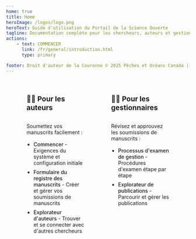 ```yaml
---
home: true
title: Home
heroImage: /logos/logo.png
heroText: Guide d'utilisation du Portail de la Science Ouverte
tagline: Documentation complète pour les chercheurs, auteurs et gestionnaires
actions:
    - text: COMMENCER
      link: /fr/general/introduction.html
      type: primary

footer: Droit d'auteur de la Couronne © 2025 Pêches et Océans Canada | Sous licence du gouvernement ouvert – Canada
---
```


<div class="custom-cards">
  <div class="card">
    <h3>👩‍🔬 Pour les auteurs</h3>
    <p>Soumettez vos manuscrits facilement :</p>
    <ul>
      <li><router-link to="/fr/general/getting-started.html">Commencer</router-link> - Exigences du système et configuration initiale</li>
      <li><router-link to="/fr/publication-process/manuscript-record-form.html">Formulaire du registre des manuscrits</router-link> - Créer et gérer vos soumissions de manuscrits</li>
      <li><router-link to="/fr/features/author-explorer.html">Explorateur d'auteurs</router-link> - Trouver et se connecter avec d'autres chercheurs</li>
    </ul>
  </div>

  <div class="card">
    <h3>👨‍💼 Pour les gestionnaires</h3>
    <p>Révisez et approuvez les soumissions de manuscrits :</p>
    <ul>
      <li><router-link to="/fr/publication-process/management-review-process.html">Processus d'examen de gestion</router-link> - Procédures d'examen étape par étape</li>
      <li><router-link to="/fr/features/publication-explorer.html">Explorateur de publications</router-link> - Parcourir et gérer les publications</li>
    </ul>
  </div>

</div>

<style>
.custom-cards {
  display: grid;
  grid-template-columns: repeat(2, 1fr);
  gap: 2rem;
  margin: 2rem 0;
  padding: 0 2rem;
  max-width: 1200px;
  margin: 2rem auto;
}

.card {
  background: var(--c-bg-light);
  border: 1px solid var(--c-border);
  border-radius: 8px;
  padding: 1.5rem;
  transition: box-shadow 0.2s ease;
  display: flex;
  flex-direction: column;
  height: 100%;
}

.card h3 {
  margin-top: 0;
  margin-bottom: 1rem;
  color: var(--c-text);
  border-bottom: none;
  font-size: 1.2rem;
  min-height: 2.5rem;
  display: flex;
  align-items: center;
}

.card p {
  color: var(--c-text-light);
  margin-bottom: 1rem;
}

.card ul {
  margin: 0;
  padding-left: 1.2rem;
}

.card li {
  margin-bottom: 0.5rem;
}

.card a,
.card router-link {
  color: var(--c-brand);
  text-decoration: none;
  font-weight: 500;
}

.card a:hover,
.card router-link:hover {
  text-decoration: underline;
  color: var(--c-brand-light);
}

/* Better link colors for dark mode */
@media (prefers-color-scheme: dark) {
  .card a,
  .card router-link {
    color: #4fc08d;
  }

  .card a:hover,
  .card router-link:hover {
    color: #6bd4a8;
  }
}

@media (max-width: 1024px) {
  .custom-cards {
    grid-template-columns: repeat(2, 1fr);
    gap: 1.5rem;
  }
}

@media (max-width: 768px) {
  .custom-cards {
    grid-template-columns: 1fr;
    padding: 0 1rem;
    gap: 1rem;
  }
}
</style>

